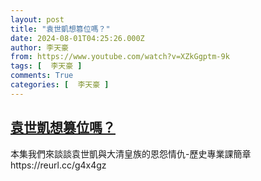 ```yaml
---
layout: post
title: "袁世凱想篡位嗎？"
date: 2024-08-01T04:25:26.000Z
author: 李天豪
from: https://www.youtube.com/watch?v=XZkGgptm-9k
tags: [  李天豪 ]
comments: True
categories: [  李天豪 ]
---
```

<!--1722486326000-->
[袁世凱想篡位嗎？](https://www.youtube.com/watch?v=XZkGgptm-9k)
------

<div>
本集我們來談談袁世凱與大清皇族的恩怨情仇-歷史專業課簡章https://reurl.cc/g4x4gz
</div>
